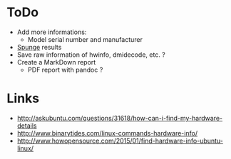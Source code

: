 ToDo
====
* Add more informations:
    * Model serial number and manufacturer
* [Spunge](http://sprunge.us) results
* Save raw information of hwinfo, dmidecode, etc. ?
* Create a MarkDown report
   * PDF report with pandoc ?


Links
=====
* http://askubuntu.com/questions/31618/how-can-i-find-my-hardware-details
* http://www.binarytides.com/linux-commands-hardware-info/
* http://www.howopensource.com/2015/01/find-hardware-info-ubuntu-linux/
